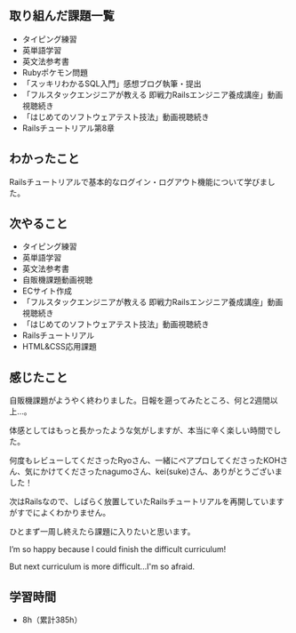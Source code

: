 ## 取り組んだ課題一覧
- タイピング練習
- 英単語学習
- 英文法参考書
- Rubyポケモン問題
- 「スッキリわかるSQL入門」感想ブログ執筆・提出
- 「フルスタックエンジニアが教える 即戦力Railsエンジニア養成講座」動画視聴続き
- 「はじめてのソフトウェアテスト技法」動画視聴続き
- Railsチュートリアル第8章
## わかったこと
Railsチュートリアルで基本的なログイン・ログアウト機能について学びました。
## 次やること
- タイピング練習
- 英単語学習
- 英文法参考書
- 自販機課題動画視聴
- ECサイト作成
- 「フルスタックエンジニアが教える 即戦力Railsエンジニア養成講座」動画視聴続き
- 「はじめてのソフトウェアテスト技法」動画視聴続き
- Railsチュートリアル
- HTML&CSS応用課題
## 感じたこと
自販機課題がようやく終わりました。日報を遡ってみたところ、何と2週間以上…。

体感としてはもっと長かったような気がしますが、本当に辛く楽しい時間でした。

何度もレビューしてくださったRyoさん、一緒にペアプロしてくださったKOHさん、気にかけてくださったnagumoさん、kei(suke)さん、ありがとうございました！

次はRailsなので、しばらく放置していたRailsチュートリアルを再開していますがすでによくわかりません。

ひとまず一周し終えたら課題に入りたいと思います。

I’m so happy because I could finish the difficult curriculum!

But next curriculum is more difficult...I'm so afraid.

## 学習時間
- 8h（累計385h）
